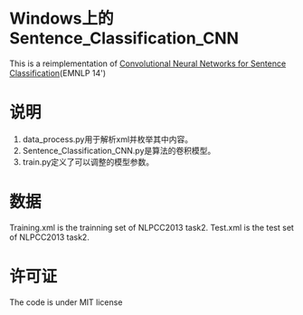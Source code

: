 # Windows上的Sentence_Classification_CNN

This is a reimplementation of [Convolutional Neural Networks for Sentence Classification](http://www.aclweb.org/anthology/D14-1181)(EMNLP 14')

# 说明

1. data_process.py用于解析xml并枚举其中内容。
2. Sentence_Classification_CNN.py是算法的卷积模型。
3. train.py定义了可以调整的模型参数。

# 数据

Training.xml is the trainning set of NLPCC2013 task2. Test.xml is the test set of NLPCC2013 task2.

# 许可证

The code is under MIT license